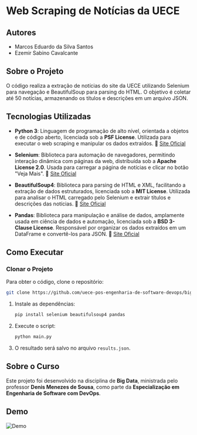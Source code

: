 # Web Scraping de Notícias da UECE

## Autores
- Marcos Eduardo da Silva Santos  
- Ezemir Sabino Cavalcante  

## Sobre o Projeto

O código realiza a extração de notícias do site da UECE utilizando Selenium para navegação e BeautifulSoup para parsing do HTML. O objetivo é coletar até 50 notícias, armazenando os títulos e descrições em um arquivo JSON.

## Tecnologias Utilizadas  

- **Python 3**: Linguagem de programação de alto nível, orientada a objetos e de código aberto, licenciada sob a **PSF License**. Utilizada para executar o web scraping e manipular os dados extraídos. 🔗 [Site Oficial](https://www.python.org/)  

- **Selenium**: Biblioteca para automação de navegadores, permitindo interação dinâmica com páginas da web, distribuída sob a **Apache License 2.0**. Usada para carregar a página de notícias e clicar no botão "Veja Mais". 🔗 [Site Oficial](https://www.selenium.dev/)  

- **BeautifulSoup4**: Biblioteca para parsing de HTML e XML, facilitando a extração de dados estruturados, licenciada sob a **MIT License**. Utilizada para analisar o HTML carregado pelo Selenium e extrair títulos e descrições das notícias. 🔗 [Site Oficial](https://www.crummy.com/software/BeautifulSoup/)  

- **Pandas**: Biblioteca para manipulação e análise de dados, amplamente usada em ciência de dados e automação, licenciada sob a **BSD 3-Clause License**. Responsável por organizar os dados extraídos em um DataFrame e convertê-los para JSON. 🔗 [Site Oficial](https://pandas.pydata.org/)

## Como Executar

### Clonar o Projeto
Para obter o código, clone o repositório:
```sh
git clone https://github.com/uece-pos-engenharia-de-software-devops/bigdata-webscraping.git
```
1. Instale as dependências:
   ```sh
   pip install selenium beautifulsoup4 pandas
   ```
2. Execute o script:
   ```sh
   python main.py
   ```
3. O resultado será salvo no arquivo `results.json`.

## Sobre o Curso
Este projeto foi desenvolvido na disciplina de **Big Data**, ministrada pelo professor **Denis Menezes de Sousa**, como parte da **Especialização em Engenharia de Software com DevOps**.

## Demo
![Demo](demo.gif)

